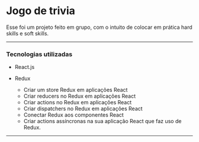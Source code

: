 # Jogo de trivia

Esse foi um projeto feito em grupo, com o intuito de colocar em prática hard skills e soft skills.

- - -

### Tecnologias utilizadas

- React.js

- Redux
  - Criar um store Redux em aplicações React
  - Criar reducers no Redux em aplicações React
  - Criar actions no Redux em aplicações React
  - Criar dispatchers no Redux em aplicações React
  - Conectar Redux aos componentes React
  - Criar actions assíncronas na sua aplicação React que faz uso de Redux.

- - -
